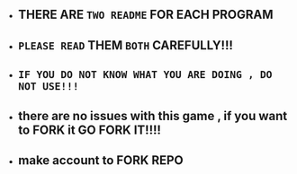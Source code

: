- ## THERE ARE `TWO README` FOR EACH PROGRAM

- ## `PLEASE READ` THEM `BOTH` CAREFULLY!!!

- ## `IF YOU DO NOT KNOW WHAT YOU ARE DOING , DO NOT USE!!!`

- ##   there are no issues with this game , if you want to FORK it GO FORK IT!!!!
- ##   make account to FORK REPO
